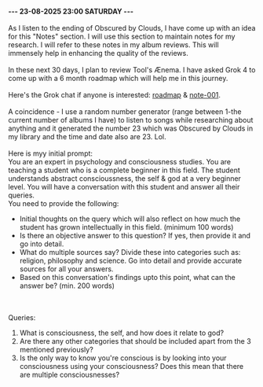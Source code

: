 <b>--- 23-08-2025 23:00 SATURDAY ---</b>
<br/><br/>
As I listen to the ending of Obscured by Clouds, I have come up with an idea for this "Notes" section. I will use this section to maintain notes for my research. I will refer to these notes in my album reviews. This will immensely help in enhancing the quality of the reviews.
<br/><br/>
In these next 30 days, I plan to review Tool's Ænema. I have asked Grok 4 to come up with a 6 month roadmap which will help me in this journey.
<br/><br/>
Here's the Grok chat if anyone is interested: [roadmap]() & [note-001]().
<br/><br/>
A coincidence - I use a random number generator (range between 1-the current number of albums I have) to listen to songs while researching about anything and it generated the number 23 which was Obscured by Clouds in my library and the time and date also are 23. Lol.
<br/><br/>
Here is myy initial prompt:
<br/>
You are an expert in psychology and consciousness studies. You are teaching a student who is a complete beginner in this field. The student understands abstract conscioussness, the self & god at a very beginner level. You will have a conversation with this student and answer all their queries.
<br/>
You need to provide the following:
<ul>
<li>Initial thoughts on the query which will also reflect on how much the student has grown intellectually in this field. (minimum 100 words)</li>
<li>Is there an objective answer to this question? If yes, then provide it and go into detail.</li>
<li>What do multiple sources say? Divide these into categories such as: religion, philosophy and science. Go into detail and provide accurate sources for all your answers.</li>
<li>Based on this conversation's findings upto this point, what can the answer be? (min. 200 words)</li></ul>
<br/><br/>
Queries:
<ol>
<li>What is consciousness, the self, and how does it relate to god?</li>
<li>Are there any other categories that should be included apart from the 3 mentioned previously?</li>
<li>Is the only way to know you're conscious is by looking into your consciousness using your consciousness? Does this mean that there are multiple consciousnesses?</li>
</ol>